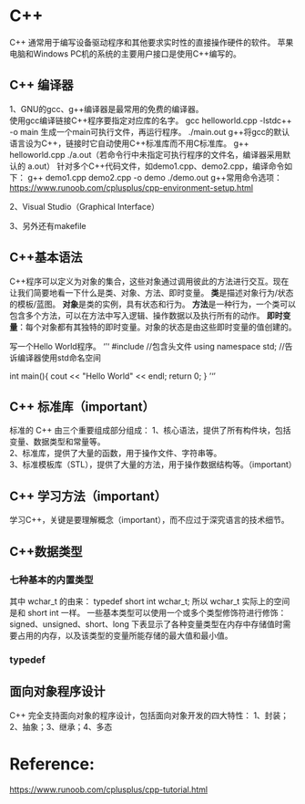 # C++
C++ 通常用于编写设备驱动程序和其他要求实时性的直接操作硬件的软件。
苹果电脑和Windows PC机的系统的主要用户接口是使用C++编写的。

## C++ 编译器
1、GNU的gcc、g++编译器是最常用的免费的编译器。  
使用gcc编译链接C++程序要指定对应库的名字。
gcc helloworld.cpp -lstdc++ -o main
生成一个main可执行文件，再运行程序。
./main.out
g++将gcc的默认语言设为C++，链接时它自动使用C++标准库而不用C标准库。
g++ helloworld.cpp
./a.out（若命令行中未指定可执行程序的文件名，编译器采用默认的 a.out）
针对多个C++代码文件，如demo1.cpp、demo2.cpp，编译命令如下：
g++ demo1.cpp demo2.cpp -o demo
./demo.out
g++常用命令选项：https://www.runoob.com/cplusplus/cpp-environment-setup.html

2、Visual Studio（Graphical Interface）

3、另外还有makefile

## C++基本语法
C++程序可以定义为对象的集合，这些对象通过调用彼此的方法进行交互。现在让我们简要地看一下什么是类、对象、方法、即时变量。
**类**是描述对象行为/状态的模板/蓝图。
**对象**是类的实例，具有状态和行为。
**方法**是一种行为，一个类可以包含多个方法，可以在方法中写入逻辑、操作数据以及执行所有的动作。
**即时变量**：每个对象都有其独特的即时变量。对象的状态是由这些即时变量的值创建的。

写一个Hello World程序。
‘’‘
#include <iostream>	//包含头文件<iostream>
using namespace std;	//告诉编译器使用std命名空间

int main(){
	cout << "Hello World" << endl;
	return 0;
}
’‘’

## C++ 标准库（important）
标准的 C++ 由三个重要组成部分组成：
1、核心语法，提供了所有构件块，包括变量、数据类型和常量等。  
2、标准库，提供了大量的函数，用于操作文件、字符串等。  
3、标准模板库（STL），提供了大量的方法，用于操作数据结构等。（important）  
  
## C++ 学习方法（important）
学习C++，关键是要理解概念（important），而不应过于深究语言的技术细节。

  
  
  
## C++数据类型
### 七种基本的内置类型
其中 wchar_t 的由来： 
typedef short int wchar_t;
所以 wchar_t 实际上的空间是和 short int 一样。
一些基本类型可以使用一个或多个类型修饰符进行修饰：
signed、unsigned、short、long
下表显示了各种变量类型在内存中存储值时需要占用的内存，以及该类型的变量所能存储的最大值和最小值。
	
### typedef
### 


## 面向对象程序设计
C++ 完全支持面向对象的程序设计，包括面向对象开发的四大特性：
1、封装；2、抽象；3、继承；4、多态
  

  
 
  
  
  
  
  
  
  
  
  
  
  
  
  
  
  
  
  
  
  
  
  
  
  
  
  
  
  
  
  
  
  
# Reference:  
https://www.runoob.com/cplusplus/cpp-tutorial.html



